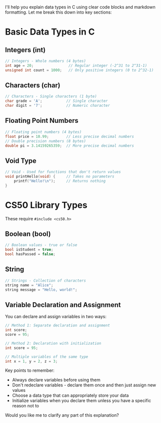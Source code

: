 I'll help you explain data types in C using clear code blocks and markdown formatting. Let me break this down into key sections:

# Basic Data Types in C

## Integers (int)

```c
// Integers - Whole numbers (4 bytes)
int age = 20;                // Regular integer (-2^31 to 2^31-1)
unsigned int count = 1000;   // Only positive integers (0 to 2^32-1)
```

## Characters (char)

```c
// Characters - Single characters (1 byte)
char grade = 'A';           // Single character
char digit = '7';           // Numeric character
```

## Floating Point Numbers

```c
// Floating point numbers (4 bytes)
float price = 10.99;        // Less precise decimal numbers
// Double precision numbers (8 bytes)
double pi = 3.14159265359;  // More precise decimal numbers
```

## Void Type

```c
// Void - Used for functions that don't return values
void printHello(void) {     // Takes no parameters
    printf("Hello!\n");     // Returns nothing
}
```

# CS50 Library Types

These require `#include <cs50.h>`

## Boolean (bool)

```c
// Boolean values - true or false
bool isStudent = true;
bool hasPassed = false;
```

## String

```c
// Strings - Collection of characters
string name = "Alice";
string message = "Hello, world!";
```

## Variable Declaration and Assignment

You can declare and assign variables in two ways:

```c
// Method 1: Separate declaration and assignment
int score;
score = 95;

// Method 2: Declaration with initialization
int score = 95;

// Multiple variables of the same type
int x = 1, y = 2, z = 3;
```

Key points to remember:

- Always declare variables before using them
- Don't redeclare variables - declare them once and then just assign new values
- Choose a data type that can appropriately store your data
- Initialize variables when you declare them unless you have a specific reason not to

Would you like me to clarify any part of this explanation?
